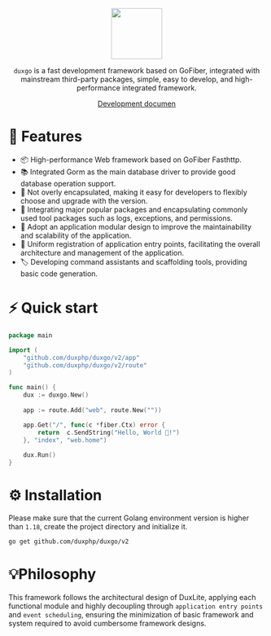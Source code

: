 <p align="center">
<a href="https://www.duxravel.com/">
    <img src="https://github.com/duxphp/duxravel/blob/main/resources/image/watermark.png?raw=true" width="100" height="100">
</a>
<p align="center"><code>duxgo</code> is a fast development framework based on GoFiber, integrated with mainstream third-party packages, simple, easy to develop, and high-performance integrated framework.</p>
<p align="center">
<a href="https://www.duxfast.com">Development documen</a>
</p>


# 🎯 Features

- 📦 High-performance Web framework based on GoFiber Fasthttp.
- 📚 Integrated Gorm as the main database driver to provide good database operation support.
- 📡 Not overly encapsulated, making it easy for developers to flexibly choose and upgrade with the version.
- 🔧 Integrating major popular packages and encapsulating commonly used tool packages such as logs, exceptions, and permissions.
- 📡 Adopt an application modular design to improve the maintainability and scalability of the application.
- 📡 Uniform registration of application entry points, facilitating the overall architecture and management of the application.
- 🏷 Developing command assistants and scaffolding tools, providing basic code generation.


#  ⚡ Quick start

```go
package main

import (
	"github.com/duxphp/duxgo/v2/app"
	"github.com/duxphp/duxgo/v2/route"
)

func main() {
	dux := duxgo.New()
	
	app := route.Add("web", route.New(""))

	app.Get("/", func(c *fiber.Ctx) error {
		return  c.SendString("Hello, World 👋!")
	}, "index", "web.home")
	
	dux.Run()
}

```

#  ⚙ Installation

Please make sure that the current Golang environment version is higher than `1.18`, create the project directory and initialize it.

```sh
go get github.com/duxphp/duxgo/v2
```

# 💡Philosophy

This framework follows the architectural design of DuxLite, applying each functional module and highly decoupling through `application entry points` and `event scheduling`, ensuring the minimization of basic framework and system required to avoid cumbersome framework designs.